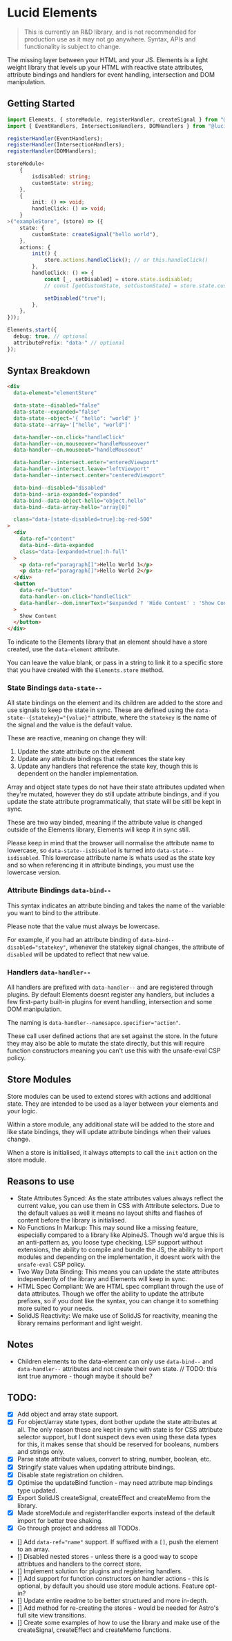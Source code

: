 # Lucid Elements

> This is currently an R&D library, and is not recommended for production use as it may not go anywhere. Syntax, APIs and functionality is subject to change.

The missing layer between your HTML and your JS. Elements is a light weight library that levels up your HTML with reactive state attributes, attribute bindings and handlers for event handling, intersection and DOM manipulation.

## Getting Started

```typescript
import Elements, { storeModule, registerHandler, createSignal } from "@lucidclient/elements";
import { EventHandlers, IntersectionHandlers, DOMHandlers } from "@lucidclient/elements/plugins";

registerHandler(EventHandlers);
registerHandler(IntersectionHandlers);
registerHandler(DOMHandlers);

storeModule<
	{
		isdisabled: string;
		customState: string;
	},
	{
		init: () => void;
		handleClick: () => void;
	}
>("exampleStore", (store) => ({
	state: {
		customState: createSignal("hello world"),
	},
	actions: {
		init() {
			store.actions.handleClick(); // or this.handleClick()
		},
		handleClick: () => {
			const [_, setDisabled] = store.state.isdisabled;
			// const [getCustomState, setCustomState] = store.state.customState;

			setDisabled("true");
		},
	},
}));

Elements.start({
  debug: true, // optional
  attributePrefix: "data-" // optional
});
```

## Syntax Breakdown

```html
<div
  data-element="elementStore"

  data-state--disabled="false"
  data-state--expanded="false"
  data-state--object='{ "hello": "world" }'
  data-state--array='["hello", "world"]'

  data-handler--on.click="handleClick"
  data-handler--on.mouseover="handleMouseover"
  data-handler--on.mouseout="handleMouseout"

  data-handler--intersect.enter="enteredViewport"
  data-handler--intersect.leave="leftViewport"
  data-handler--intersect.center="centeredViewport"

  data-bind--disabled="disabled"
  data-bind--aria-expanded="expanded"
  data-bind--data-object-hello="object.hello"
  data-bind--data-array-hello="array[0]"

  class="data-[state-disabled=true]:bg-red-500"
>
  <div
  	data-ref="content"
    data-bind--data-expanded
    class="data-[expanded=true]:h-full"
  >
  	<p data-ref="paragraph[]">Hello World 1</p>
    <p data-ref="paragraph[]">Hello World 2</p>
  </div>
  <button
   	data-ref="button"
    data-handler--on.click="handleClick"
    data-handler--dom.innerText="$expanded ? 'Hide Content' : 'Show Content'"
  >
    Show Content
  </button>
</div>
```
To indicate to the Elements library that an element should have a store created, use the `data-element` attribute.

You can leave the value blank, or pass in a string to link it to a specific store that you have created with the `Elements.store` method.

### State Bindings `data-state--`

All state bindings on the element and its children are added to the store and use signals to keep the state in sync. These are defined using the `data-state--{statekey}="{value}"` attribute, where the `statekey` is the name of the signal and the value is the default value.

These are reactive, meaning on change they will:

1. Update the state attribute on the element
2. Update any attribute bindings that references the state key
3. Update any handlers that reference the state key, though this is dependent on the handler implementation.

Array and object state types do not have their state attributes updated when they're mutated, however they do still update attribute bindings, and if you update the state attribute programmatically, that state will be sitll be kept in sync.

These are two way binded, meaning if the attribute value is changed outside of the Elements library, Elements will keep it in sync still.

Please keep in mind that the browser will normalise the attribute name to lowercase, so `data-state--isDisabled` is turned into `data-state--isdisabled`. This lowercase attribute name is whats used as the state key and so when referencing it in attribute bindings, you must use the lowercase version.

### Attribute Bindings `data-bind--`

This syntax indicates an attribute binding and takes the name of the variable you want to bind to the attribute.

Please note that the value must always be lowercase.

For example, if you had an attribute binding of `data-bind--disabled="statekey"`, whenever the statekey signal changes, the attribute of `disabled` will be updated to reflect that new value.

### Handlers `data-handler--`

All handlers are prefixed with `data-handler--` and are registered through plugins. By default Elements doesnt register any handlers, but includes a few first-party built-in plugins for event handling, intersection and some DOM manipulation.

The naming is `data-handler--namesapce.specifier="action"`.

These call user defined actions that are set against the store. In the future they may also be able to mutate the state directly, but this will require function constructors meaning you can't use this with the unsafe-eval CSP policy.

## Store Modules

Store modules can be used to extend stores with actions and additional state. They are intended to be used as a layer between your elements and your logic.

Within a store module, any additional state will be added to the store and like state bindings, they will update attribute bindings when their values change.

When a store is initialised, it always attempts to call the `init` action on the store module.

## Reasons to use

- State Attributes Synced: As the state attributes values always reflect the current value, you can use them in CSS with Attribute selectors. Due to the default values as well it means no layout shifts and flashes of content before the library is initialised.
- No Functions In Markup: This may sound like a missing feature, especially compared to a library like AlpineJS. Though we'd argue this is an anti-pattern as, you loose type checking, LSP support without extensions, the ability to compile and bundle the JS, the ability to import modules and depending on the implementation, it doesnt work with the `unsafe-eval` CSP policy.
- Two Way Data Binding: This means you can update the state attributes independently of the library and Elements will keep in sync.
- HTML Spec Compliant: We are HTML spec compliant through the use of data attributes. Though we offer the ability to update the attribute prefixes, so if you dont like the syntax, you can change it to something more suited to your needs.
- SolidJS Reactivity: We make use of SolidJS for reactivity, meaning the library remains performant and light weight.

## Notes

- Children elements to the data-element can only use `data-bind--` and `data-handler--` attributes and not create their own state. // TODO: this isnt true anymore - though maybe it should be?

## TODO:

- [x] Add object and array state support.
- [x] For object/array state types, dont bother update the state attributes at all. The only reason these are kept in sync with state is for CSS attribute selector support, but I dont suspect devs even using these data types for this, it makes sense that should be reserved for booleans, numbers and strings only.
- [x] Parse state attribute values, convert to string, number, boolean, etc.
- [x] Stringify state values when updating attribute bindings.
- [x] Disable state registration on children.
- [x] Optimise the updateBind function - may need attribute map bindings type updated.
- [x] Export SolidJS createSignal, createEffect and createMemo from the library.
- [x] Made storeModule and registerHandler exports instead of the default import for better tree shaking.
- [x] Go through project and address all TODOs.
- [] Add `data-ref="name"` support. If suffixed with a `[]`, push the element to an array.
- [] Disabled nested stores - unless there is a good way to scope attribtues and handlers to the correct store.
- [] Implement solution for plugins and registering handlers.
- [] Add support for function constructors on handler actions - this is optional, by default you should use store module actions. Feature opt-in?
- [] Update entire readme to be better structured and more in-depth.
- [] Add method for re-creating the stores - would be needed for Astro's full site view transitions.
- [] Create some examples of how to use the library and make use of the createSignal, createEffect and createMemo functions.
